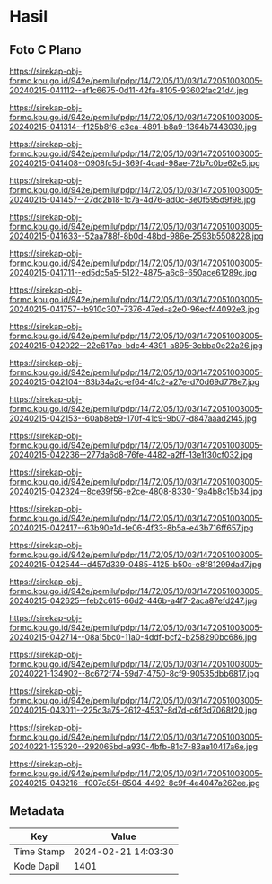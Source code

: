 # Hasil

## Foto C Plano

https://sirekap-obj-formc.kpu.go.id/942e/pemilu/pdpr/14/72/05/10/03/1472051003005-20240215-041112--af1c6675-0d11-42fa-8105-93602fac21d4.jpg

https://sirekap-obj-formc.kpu.go.id/942e/pemilu/pdpr/14/72/05/10/03/1472051003005-20240215-041314--f125b8f6-c3ea-4891-b8a9-1364b7443030.jpg

https://sirekap-obj-formc.kpu.go.id/942e/pemilu/pdpr/14/72/05/10/03/1472051003005-20240215-041408--0908fc5d-369f-4cad-98ae-72b7c0be62e5.jpg

https://sirekap-obj-formc.kpu.go.id/942e/pemilu/pdpr/14/72/05/10/03/1472051003005-20240215-041457--27dc2b18-1c7a-4d76-ad0c-3e0f595d9f98.jpg

https://sirekap-obj-formc.kpu.go.id/942e/pemilu/pdpr/14/72/05/10/03/1472051003005-20240215-041633--52aa788f-8b0d-48bd-986e-2593b5508228.jpg

https://sirekap-obj-formc.kpu.go.id/942e/pemilu/pdpr/14/72/05/10/03/1472051003005-20240215-041711--ed5dc5a5-5122-4875-a6c6-650ace61289c.jpg

https://sirekap-obj-formc.kpu.go.id/942e/pemilu/pdpr/14/72/05/10/03/1472051003005-20240215-041757--b910c307-7376-47ed-a2e0-96ecf44092e3.jpg

https://sirekap-obj-formc.kpu.go.id/942e/pemilu/pdpr/14/72/05/10/03/1472051003005-20240215-042022--22e617ab-bdc4-4391-a895-3ebba0e22a26.jpg

https://sirekap-obj-formc.kpu.go.id/942e/pemilu/pdpr/14/72/05/10/03/1472051003005-20240215-042104--83b34a2c-ef64-4fc2-a27e-d70d69d778e7.jpg

https://sirekap-obj-formc.kpu.go.id/942e/pemilu/pdpr/14/72/05/10/03/1472051003005-20240215-042153--60ab8eb9-170f-41c9-9b07-d847aaad2f45.jpg

https://sirekap-obj-formc.kpu.go.id/942e/pemilu/pdpr/14/72/05/10/03/1472051003005-20240215-042236--277da6d8-76fe-4482-a2ff-13e1f30cf032.jpg

https://sirekap-obj-formc.kpu.go.id/942e/pemilu/pdpr/14/72/05/10/03/1472051003005-20240215-042324--8ce39f56-e2ce-4808-8330-19a4b8c15b34.jpg

https://sirekap-obj-formc.kpu.go.id/942e/pemilu/pdpr/14/72/05/10/03/1472051003005-20240215-042417--63b90e1d-fe06-4f33-8b5a-e43b716ff657.jpg

https://sirekap-obj-formc.kpu.go.id/942e/pemilu/pdpr/14/72/05/10/03/1472051003005-20240215-042544--d457d339-0485-4125-b50c-e8f81299dad7.jpg

https://sirekap-obj-formc.kpu.go.id/942e/pemilu/pdpr/14/72/05/10/03/1472051003005-20240215-042625--feb2c615-66d2-446b-a4f7-2aca87efd247.jpg

https://sirekap-obj-formc.kpu.go.id/942e/pemilu/pdpr/14/72/05/10/03/1472051003005-20240215-042714--08a15bc0-11a0-4ddf-bcf2-b258290bc686.jpg

https://sirekap-obj-formc.kpu.go.id/942e/pemilu/pdpr/14/72/05/10/03/1472051003005-20240221-134902--8c672f74-59d7-4750-8cf9-90535dbb6817.jpg

https://sirekap-obj-formc.kpu.go.id/942e/pemilu/pdpr/14/72/05/10/03/1472051003005-20240215-043011--225c3a75-2612-4537-8d7d-c6f3d7068f20.jpg

https://sirekap-obj-formc.kpu.go.id/942e/pemilu/pdpr/14/72/05/10/03/1472051003005-20240221-135320--292065bd-a930-4bfb-81c7-83ae10417a6e.jpg

https://sirekap-obj-formc.kpu.go.id/942e/pemilu/pdpr/14/72/05/10/03/1472051003005-20240215-043216--f007c85f-8504-4492-8c9f-4e4047a262ee.jpg


## Metadata

| Key        | Value               |
| ---------- | ------------------- |
| Time Stamp | 2024-02-21 14:03:30 |
| Kode Dapil | 1401                |



